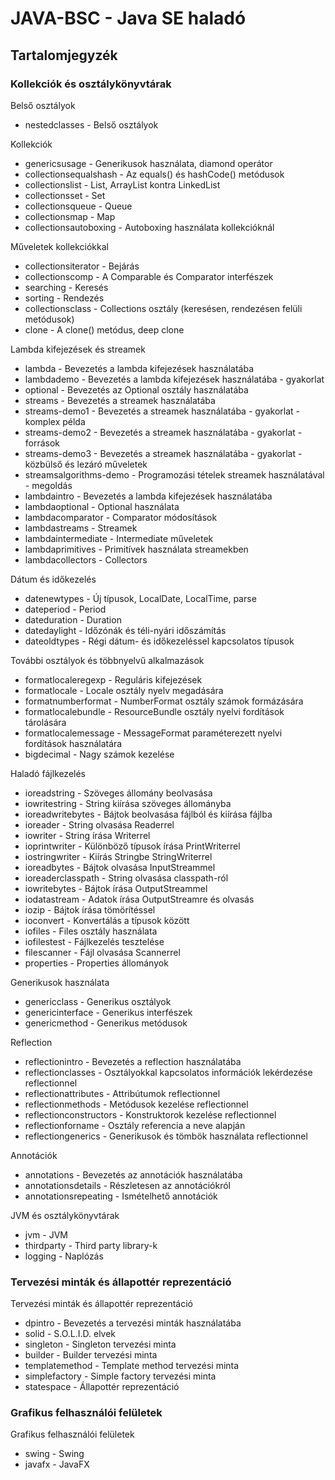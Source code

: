 # JAVA-BSC - Java SE haladó

## Tartalomjegyzék

### Kollekciók és osztálykönyvtárak

Belső osztályok

* nestedclasses - Belső osztályok

Kollekciók

* genericsusage - Generikusok használata, diamond operátor
* collectionsequalshash - Az equals() és hashCode() metódusok
* collectionslist - List, ArrayList kontra LinkedList
* collectionsset - Set
* collectionsqueue - Queue
* collectionsmap - Map
* collectionsautoboxing - Autoboxing használata kollekcióknál

Műveletek kollekciókkal

* collectionsiterator - Bejárás
* collectionscomp - A Comparable és Comparator interfészek
* searching - Keresés
* sorting - Rendezés
* collectionsclass - Collections osztály (keresésen, rendezésen felüli metódusok)
* clone - A clone() metódus, deep clone

Lambda kifejezések és streamek

* lambda - Bevezetés a lambda kifejezések használatába
* lambdademo - Bevezetés a lambda kifejezések használatába - gyakorlat
* optional - Bevezetés az Optional osztály használatába
* streams - Bevezetés a streamek használatába
* streams-demo1 - Bevezetés a streamek használatába - gyakorlat - komplex példa
* streams-demo2 - Bevezetés a streamek használatába - gyakorlat - források
* streams-demo3 - Bevezetés a streamek használatába - gyakorlat - közbülső és lezáró műveletek
* streamsalgorithms-demo - Programozási tételek streamek használatával - megoldás
* lambdaintro - Bevezetés a lambda kifejezések használatába
* lambdaoptional - Optional használata
* lambdacomparator - Comparator módosítások
* lambdastreams - Streamek
* lambdaintermediate - Intermediate műveletek
* lambdaprimitives - Primitívek használata streamekben
* lambdacollectors - Collectors

Dátum és időkezelés

* datenewtypes - Új típusok, LocalDate, LocalTime, parse
* dateperiod - Period
* dateduration - Duration
* datedaylight - Időzónák és téli-nyári időszámítás
* dateoldtypes - Régi dátum- és időkezeléssel kapcsolatos típusok

További osztályok és többnyelvű alkalmazások

* formatlocaleregexp - Reguláris kifejezések
* formatlocale - Locale osztály nyelv megadására
* formatnumberformat - NumberFormat osztály számok formázására
* formatlocalebundle - ResourceBundle osztály nyelvi fordítások tárolására
* formatlocalemessage - MessageFormat paraméterezett nyelvi fordítások használatára
* bigdecimal - Nagy számok kezelése

Haladó fájlkezelés

* ioreadstring - Szöveges állomány beolvasása
* iowritestring - String kiírása szöveges állományba
* ioreadwritebytes - Bájtok beolvasása fájlból és kiírása fájlba
* ioreader - String olvasása Readerrel
* iowriter - String írása Writerrel
* ioprintwriter - Különböző típusok írása PrintWriterrel
* iostringwriter - Kiírás Stringbe StringWriterrel
* ioreadbytes - Bájtok olvasása InputStreammel
* ioreaderclasspath - String olvasása classpath-ról
* iowritebytes - Bájtok írása OutputStreammel
* iodatastream - Adatok írása OutputStreamre és olvasás
* iozip - Bájtok írása tömörítéssel
* ioconvert - Konvertálás a típusok között
* iofiles - Files osztály használata
* iofilestest - Fájlkezelés tesztelése
* filescanner - Fájl olvasása Scannerrel
* properties - Properties állományok

Generikusok használata

* genericclass - Generikus osztályok
* genericinterface - Generikus interfészek
* genericmethod - Generikus metódusok

Reflection

* reflectionintro - Bevezetés a reflection használatába
* reflectionclasses - Osztályokkal kapcsolatos információk lekérdezése reflectionnel
* reflectionattributes - Attribútumok reflectionnel
* reflectionmethods - Metódusok kezelése reflectionnel
* reflectionconstructors - Konstruktorok kezelése reflectionnel
* reflectionforname - Osztály referencia a neve alapján
* reflectiongenerics - Generikusok és tömbök használata reflectionnel

Annotációk

* annotations - Bevezetés az annotációk használatába
* annotationsdetails - Részletesen az annotációkról
* annotationsrepeating - Ismételhető annotációk

JVM és osztálykönyvtárak

* jvm - JVM
* thirdparty - Third party library-k
* logging - Naplózás

### Tervezési minták és állapottér reprezentáció

Tervezési minták és állapottér reprezentáció

* dpintro - Bevezetés a tervezési minták használatába
* solid - S.O.L.I.D. elvek
* singleton - Singleton tervezési minta
* builder - Builder tervezési minta
* templatemethod - Template method tervezési minta
* simplefactory - Simple factory tervezési minta
* statespace - Állapottér reprezentáció

### Grafikus felhasználói felületek

Grafikus felhasználói felületek

* swing - Swing
* javafx - JavaFX